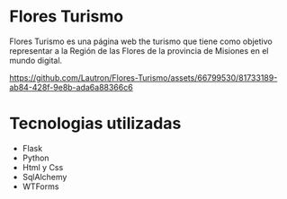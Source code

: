 # Flores Turismo
Flores Turismo es una página web the turismo que tiene como objetivo representar a la Región de las Flores de la provincia de Misiones en el mundo digital.



https://github.com/Lautron/Flores-Turismo/assets/66799530/81733189-ab84-428f-9e8b-ada6a88366c6


# Tecnologias utilizadas
* Flask
* Python
* Html y Css
* SqlAlchemy
* WTForms

